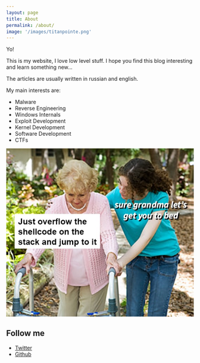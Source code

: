 ```yaml
---
layout: page
title: About
permalink: /about/
image: '/images/titanpointe.png'
---
```

Yo!

This is my website, I love low level stuff.
I hope you find this blog interesting and learn something new...

The articles are usually written in russian and english.

My main interests are:

- Malware
- Reverse Engineering
- Windows Internals
- Exploit Development
- Kernel Development
- Software Development
- CTFs


![grandma](/images/yep.png)


## Follow me

- [Twitter](https://twitter.com/KiFastSyscall)
- [Github](https://github.com/NtSanya)